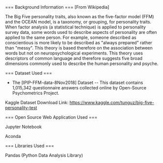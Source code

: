 
=== Background Information ===
[From Wikipedia]

The Big Five personality traits, also known as the five-factor model (FFM) and the OCEAN model, is a taxonomy, or grouping,
for personality traits. When factor analysis (a statistical technique) is applied to personality survey data, some words
used to describe aspects of personality are often applied to the same person. For example, someone described as conscientious 
is more likely to be described as "always prepared" rather than "messy". This theory is based therefore on the association 
between words but not on neuropsychological experiments. This theory uses descriptors of common language and therefore suggests
five broad dimensions commonly used to describe the human personality and psyche.

=== Dataset Used ===

- The [IPIP-FFM-data-8Nov2018] Dataset
 -- This dataset contains 1,015,342 questionnaire answers collected online by Open-Source Psychometrics Project.

Kaggle Dataset Download Link: https://www.kaggle.com/tunguz/big-five-personality-test


=== Open Source Web Application Used ===

Jupyter Notebook 

Aconda

=== Libraries Used ===

Pandas (Python Data Analysis Library)
